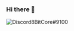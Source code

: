 ### Hi there 👋

<!--
**AliaksandrMakaranka/AliaksandrMakaranka** is a ✨ _special_ ✨ repository because its `README.md` (this file) appears on your GitHub profile.

Here are some ideas to get you started:

- 🔭 I’m currently working on ...
- 🌱 I’m currently learning ...
- 👯 I’m looking to collaborate on ...
- 🤔 I’m looking for help with ...
- 💬 Ask me about ...
- 📫 How to reach me: ...
- 😄 Pronouns: ...
- ⚡ Fun fact: ...
-->
![Discord](https://img.shields.io/badge/Discord-%235865F2.svg?style=for-the-badge&logo=discord&logoColor=white)8BitCore#9100
